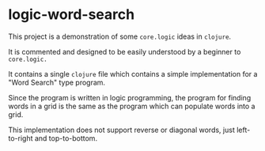 logic-word-search
=================

This project is a demonstration of some `core.logic` ideas in `clojure`.

It is commented and designed to be easily understood by a beginner to `core.logic.`

It contains a single `clojure` file which contains a simple implementation for a "Word Search" type program.

Since the program is written in logic programming, the program for finding words in a grid is the same as the program
which can populate words into a grid.

This implementation does not support reverse or diagonal words, just left-to-right and top-to-bottom.

